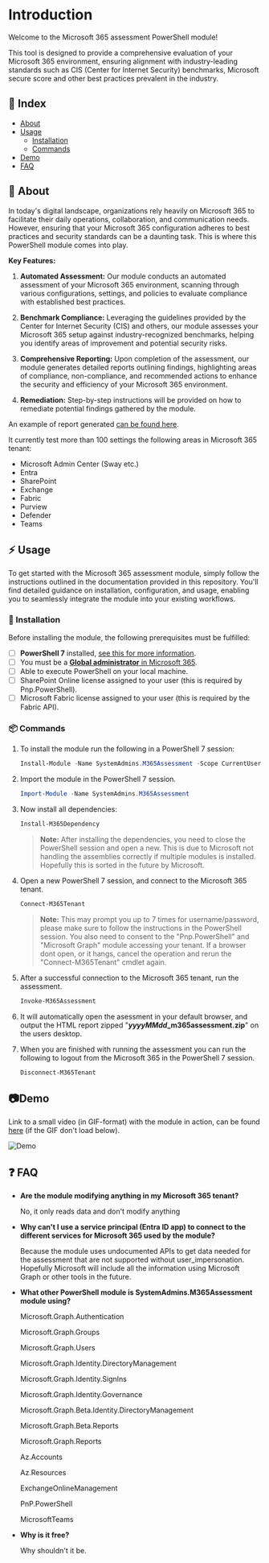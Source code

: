 # Introduction
Welcome to the Microsoft 365 assessment PowerShell module!

This tool is designed to provide a comprehensive evaluation of your Microsoft 365 environment, ensuring alignment with industry-leading standards such as CIS (Center for Internet Security) benchmarks, Microsoft secure score and other best practices prevalent in the industry.

## :ledger: Index

- [About](#beginner-about)
- [Usage](#zap-usage)
  - [Installation](#electric_plug-installation)
  - [Commands](#package-commands)
- [Demo](#camera-demo)
- [FAQ](#question-faq)

##  :beginner: About
In today's digital landscape, organizations rely heavily on Microsoft 365 to facilitate their daily operations, collaboration, and communication needs. However, ensuring that your Microsoft 365 configuration adheres to best practices and security standards can be a daunting task. This is where this PowerShell module comes into play.

**Key Features:**

1. **Automated Assessment:** Our module conducts an automated assessment of your Microsoft 365 environment, scanning through various configurations, settings, and policies to evaluate compliance with established best practices.

2. **Benchmark Compliance:** Leveraging the guidelines provided by the Center for Internet Security (CIS) and others, our module assesses your Microsoft 365 setup against industry-recognized benchmarks, helping you identify areas of improvement and potential security risks.

3. **Comprehensive Reporting:** Upon completion of the assessment, our module generates detailed reports outlining findings, highlighting areas of compliance, non-compliance, and recommended actions to enhance the security and efficiency of your Microsoft 365 environment.

4. **Remediation:** Step-by-step instructions will be provided on how to remediate potential findings gathered by the module.

An example of report generated [can be found here](https://github.com/System-Admins/m365assessment/blob/main/example/report/Contoso%20-%20Microsoft%20365%20Assessment.pdf).

It currently test more than 100 settings the following areas in Microsoft 365 tenant:
- Microsoft Admin Center (Sway etc.)
- Entra
- SharePoint
- Exchange
- Fabric
- Purview
- Defender
- Teams

## :zap: Usage
To get started with the Microsoft 365 assessment module, simply follow the instructions outlined in the documentation provided in this repository. You'll find detailed guidance on installation, configuration, and usage, enabling you to seamlessly integrate the module into your existing workflows.

###  :electric_plug: Installation

Before installing the module, the following prerequisites must be fulfilled:

- [ ] **PowerShell 7** installed, [see this for more information](https://learn.microsoft.com/en-us/powershell/scripting/install/installing-powershell-on-windows?view=powershell-7.4).
- [ ] You must be a [**Global administrator** in Microsoft 365](https://learn.microsoft.com/en-us/microsoft-365/admin/add-users/assign-admin-roles?view=o365-worldwide#assign-a-user-to-an-admin-role-from-active-users).
- [ ] Able to execute PowerShell on your local machine.
- [ ] SharePoint Online license assigned to your user (this is required by Pnp.PowerShell).
- [ ] Microsoft Fabric license assigned to your user (this is required by the Fabric API).

###  :package: Commands
1. To install the module run the following in a PowerShell 7 session:

   ```powershell
   Install-Module -Name SystemAdmins.M365Assessment -Scope CurrentUser -Force
   ```

2. Import the module in the PowerShell 7 session.

   ```powershell
   Import-Module -Name SystemAdmins.M365Assessment
   ```

3. Now install all dependencies:

   ```powershell
   Install-M365Dependency
   ```

   > **Note:** After installing the dependencies, you need to close the PowerShell session and open a new. This is due to Microsoft not handling the assemblies correctly if multiple modules is installed. Hopefully this is sorted in the future by Microsoft.

4. Open a new PowerShell 7 session, and connect to the Microsoft 365 tenant.

   ```powershell
   Connect-M365Tenant
   ```

   > **Note:** This may prompt you up to 7 times for username/password, please make sure to follow the instructions in the PowerShell session. You also need to consent to the "Pnp.PowerShell" and "Microsoft Graph" module accessing your tenant. If a browser dont open, or it hangs, cancel the operation and rerun the "Connect-M365Tenant" cmdlet again.

5. After a successful connection to the Microsoft 365 tenant, run the assessment.

   ```powershell
   Invoke-M365Assessment
   ```


5. It will automatically open the asessment in your default browser, and output the HTML report zipped  "***yyyyMMdd*_m365assessment.zip**" on the users desktop.

6. When you are finished with running the assessment you can run the following to logout from the Microsoft 365 in the PowerShell 7 session.

   ```powershell
   Disconnect-M365Tenant
   ```



## :camera: ​Demo

Link to a small video (in GIF-format) with the module in action, can be found [here](example/usage/SystemAdmins.M365Assessment.gif) (if the GIF don't load below).

![Demo](example/usage/SystemAdmins.M365Assessment.gif)

## :question: FAQ

- **Are the module modifying anything in my Microsoft 365 tenant?**

  No, it only reads data and don't modify anything

- **Why can't I use a service principal (Entra ID app) to connect to the different services for Microsoft 365 used by the module?**

  Because the module uses undocumented APIs to get data needed for the assessment that are not supported without user_impersonation. Hopefully Microsoft will include all the information using Microsoft Graph or other tools in the future.

- **What other PowerShell module is SystemAdmins.M365Assessment module using?**

  Microsoft.Graph.Authentication

  Microsoft.Graph.Groups

  Microsoft.Graph.Users

  Microsoft.Graph.Identity.DirectoryManagement

  Microsoft.Graph.Identity.SignIns

  Microsoft.Graph.Identity.Governance

  Microsoft.Graph.Beta.Identity.DirectoryManagement

  Microsoft.Graph.Beta.Reports

  Microsoft.Graph.Reports

  Az.Accounts

  Az.Resources

  ExchangeOnlineManagement

  PnP.PowerShell

  MicrosoftTeams

- **Why is it free?**

  Why shouldn't it be.
